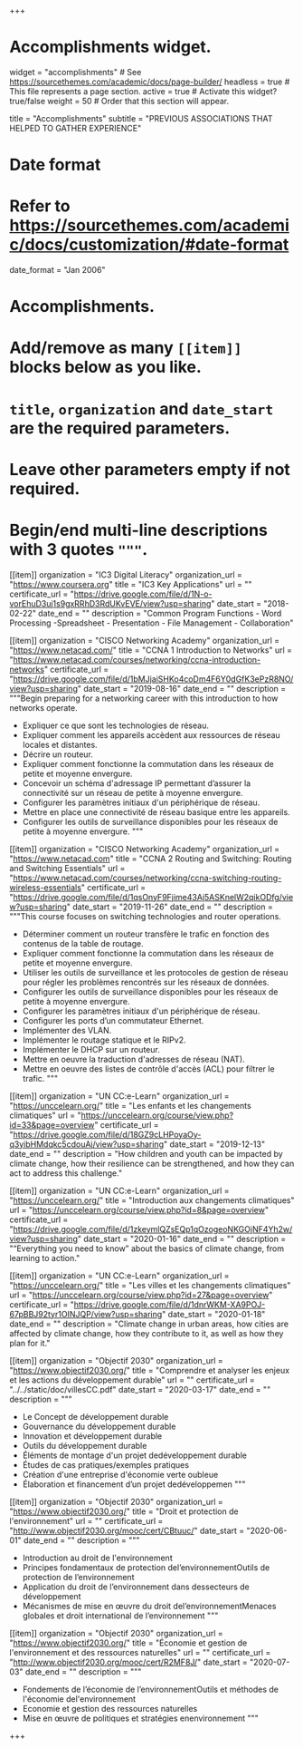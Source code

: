 +++
# Accomplishments widget.
widget = "accomplishments"  # See https://sourcethemes.com/academic/docs/page-builder/
headless = true  # This file represents a page section.
active = true  # Activate this widget? true/false
weight = 50  # Order that this section will appear.

title = "Accomplish&shy;ments"
subtitle = "PREVIOUS ASSOCIATIONS THAT HELPED TO GATHER EXPERIENCE"

# Date format
#   Refer to https://sourcethemes.com/academic/docs/customization/#date-format
date_format = "Jan 2006"

# Accomplishments.
#   Add/remove as many `[[item]]` blocks below as you like.
#   `title`, `organization` and `date_start` are the required parameters.
#   Leave other parameters empty if not required.
#   Begin/end multi-line descriptions with 3 quotes `"""`.

[[item]]
  organization = "IC3 Digital Literacy"
  organization_url = "https://www.coursera.org"
  title = "IC3 Key Applications"
  url = ""
  certificate_url = "https://drive.google.com/file/d/1N-o-vorEhuD3uj1s9gxRRhD3RdUKvEVE/view?usp=sharing"
  date_start = "2018-02-22"
  date_end = ""
  description = "Common Program Functions - Word Processing -Spreadsheet - Presentation - File Management - Collaboration"

[[item]]
  organization = "CISCO Networking Academy"
  organization_url = "https://www.netacad.com/"
  title = "CCNA 1 Introduction to Networks"
  url = "https://www.netacad.com/courses/networking/ccna-introduction-networks"
  certificate_url = "https://drive.google.com/file/d/1bMJjaiSHKo4coDm4F6Y0dGfK3ePzR8NO/view?usp=sharing"
  date_start = "2019-08-16"
  date_end = ""
  description = """Begin preparing for a networking career with this introduction to how networks operate.
  * Expliquer ce que sont les technologies de réseau.
  * Expliquer comment les appareils accèdent aux ressources de réseau locales et distantes.
  * Décrire un routeur.
  * Expliquer comment fonctionne la commutation dans les réseaux de petite et moyenne envergure.
  * Concevoir un schéma d'adressage IP permettant d’assurer la connectivité sur un réseau de petite à moyenne envergure.
  * Configurer les paramètres initiaux d'un périphérique de réseau.
  * Mettre en place une connectivité de réseau basique entre les appareils.
  * Configurer les outils de surveillance disponibles pour les réseaux de petite à moyenne envergure.
  """
  
[[item]]
  organization = "CISCO Networking Academy"
  organization_url = "https://www.netacad.com"
  title = "CCNA 2 Routing and Switching: Routing and Switching Essentials"
  url = "https://www.netacad.com/courses/networking/ccna-switching-routing-wireless-essentials"
  certificate_url = "https://drive.google.com/file/d/1qsOnyF9Fjime43Aj5ASKnelW2qikODfg/view?usp=sharing"
  date_start = "2019-11-26"
  date_end = ""
  description = """This course focuses on switching technologies and router operations.
  * Déterminer comment un routeur transfère le trafic en fonction des contenus de la table de routage.
  * Expliquer comment fonctionne la commutation dans les réseaux de petite et moyenne envergure.
  * Utiliser les outils de surveillance et les protocoles de gestion de réseau pour régler les problèmes rencontrés sur les réseaux de données.
  * Configurer les outils de surveillance disponibles pour les réseaux de petite à moyenne envergure.
  * Configurer les paramètres initiaux d'un périphérique de réseau.
  * Configurer les ports d’un commutateur Ethernet.
  * Implémenter des VLAN.
  * Implémenter le routage statique et le RIPv2.
  * Implémenter le DHCP sur un routeur.
  * Mettre en oeuvre la traduction d'adresses de réseau (NAT).
  * Mettre en oeuvre des listes de contrôle d'accès (ACL) pour filtrer le trafic.
  """
  
[[item]]
  organization = "UN CC:e-Learn"
  organization_url = "https://unccelearn.org/"
  title = "Les enfants et les changements climatiques"
  url = "https://unccelearn.org/course/view.php?id=33&page=overview"
  certificate_url = "https://drive.google.com/file/d/18GZ9cLHPoyaOy-q3yibHMdqkc5cdouAj/view?usp=sharing"
  date_start = "2019-12-13"
  date_end = ""
  description = "How children and youth can be impacted by climate change, how their resilience can be strengthened, and how they can act to address this challenge."

[[item]]
  organization = "UN CC:e-Learn"
  organization_url = "https://unccelearn.org/"
  title = "Introduction aux changements climatiques"
  url = "https://unccelearn.org/course/view.php?id=8&page=overview"
  certificate_url = "https://drive.google.com/file/d/1zkeymlQZsEQp1qOzogeoNKGOjNF4Yh2w/view?usp=sharing"
  date_start = "2020-01-16"
  date_end = ""
  description = "“Everything you need to know” about the basics of climate change, from learning to action."

[[item]]
  organization = "UN CC:e-Learn"
  organization_url = "https://unccelearn.org/"
  title = "Les villes et les changements climatiques"
  url = "https://unccelearn.org/course/view.php?id=27&page=overview"
  certificate_url = "https://drive.google.com/file/d/1dnrWKM-XA9POJ-67pBBJ92tyr1OINJQP/view?usp=sharing"
  date_start = "2020-01-18"
  date_end = ""
  description = "Climate change in urban areas, how cities are affected by climate change, how they contribute to it, as well as how they plan for it."

[[item]]
  organization = "Objectif 2030"
  organization_url = "https://www.objectif2030.org/"
  title = "Comprendre et analyser les enjeux et les actions du développement durable"
  url = ""
  certificate_url = "../../static/doc/villesCC.pdf"
  date_start = "2020-03-17"
  date_end = ""
  description = """
  * Le Concept de développement durable
  * Gouvernance du développement durable
  * Innovation et développement durable
  * Outils du développement durable
  * Éléments de montage d'un projet dedéveloppement durable
  * Études de cas pratiques/exemples pratiques
  * Création d'une entreprise d'économie verte oubleue
  * Élaboration et financement d’un projet dedéveloppemen
  """

[[item]]
  organization = "Objectif 2030"
  organization_url = "https://www.objectif2030.org/"
  title = "Droit et protection de l'environnement"
  url = ""
  certificate_url = "http://www.objectif2030.org/mooc/cert/CBtuuc/"
  date_start = "2020-06-01"
  date_end = ""
  description = """
  * Introduction au droit de l'environnement
  * Principes fondamentaux de protection del’environnementOutils de protection de l’environnement
  * Application du droit de l’environnement dans dessecteurs de développement
  * Mécanismes de mise en œuvre du droit del’environnementMenaces globales et droit international de l’environnement
  """

[[item]]
  organization = "Objectif 2030"
  organization_url = "https://www.objectif2030.org/"
  title = "Économie et gestion de l'environnement et des ressources naturelles"
  url = ""
  certificate_url = "http://www.objectif2030.org/mooc/cert/R2MF8J/"
  date_start = "2020-07-03"
  date_end = ""
  description = """
  * Fondements de l’économie de l’environnementOutils et méthodes de l'économie del'environnement
  * Economie et gestion des ressources naturelles
  * Mise en œuvre de politiques et stratégies enenvironnement
  """

+++
